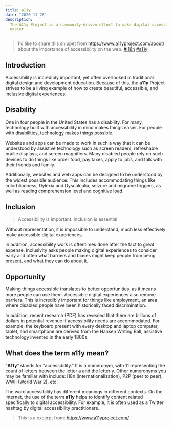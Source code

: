 ```yaml
---
title: a11y
date: "2020-11-28"
description:
  The A11y Project is a community-driven effort to make digital accessibility
  easier
---
```


<!-- @format -->

> I'd like to share this snippet from <https://www.a11yproject.com/about/> about the importance of accessibility on the web.
> [#i18n](https://marketfinder.thinkwithgoogle.com/intl/en_us/guide/how-to-approach-i18n/#overview) [#a11y](https://www.a11yproject.com/about/)

## Introduction

Accessibility is incredibly important, yet often overlooked in traditional
digital design and development education. Because of this, the **a11y** Project strives to be a living example of how to create beautiful, accessible, and inclusive digital experiences.

## Disability

One in four people in the United States has a disability. For many, technology
built with accessibility in mind makes things easier. For people with
disabilities, technology makes things possible.

Websites and apps can be made to work in such a way that it can be understood by
assistive technology such as screen readers, refreshable braille displays, and
screen magnifiers. Many disabled people rely on such devices to do things like
order food, pay taxes, apply to jobs, and talk with their friends and family.

Additionally, websites and web apps can be designed to be understood by the
widest possible audience. This includes accommodating things like
colorblindness, Dylexia and Dyscalculia, seizure and migraine triggers, as well
as reading comprehension level and cognitive load.

## Inclusion

> Accessibility is important. Inclusion is essential.

Without representation, it is impossible to understand, much less effectively
make accessible digital experiences.

In addition, accessibility work is oftentimes done after the fact to great
expense. Inclusivity asks people making digital experiences to consider early
and often what barriers and biases might keep people from being present, and
what they can do about it.

## Opportunity

Making things accessible translates to better opportunities, as it means more
people can use them. Accessible digital experiences also remove barriers. This
is incredibly important for things like employment, an area where disabled
people have been historically faced discrimination.

In addition, recent research (PDF) has revealed that there are billions of
dollars in potential revenue if accessibility needs are accommodated. For
example, the keyboard present with every desktop and laptop computer, tablet,
and smartphone are derived from the Hansen Writing Ball, assistive technology
invented in the early 1800s.

## What does the term **a11y** mean?

“**A11y**” stands for “accessibility.” It is a numeronym, with 11 representing the
count of letters between the letter a and the letter y. Other numeronyms you may
be familiar with include: i18n (internationalization), P2P (peer to peer), WWII
(World War 2), etc.

The word accessibility has different meanings in different contexts. On the
internet, the use of the term **a11y** helps to identify content related
specifically to digital accessibility. For example, it is often used as a
Twitter hashtag by digital accessibility practitioners.

> This is a excerpt from: <https://www.a11yproject.com/>
